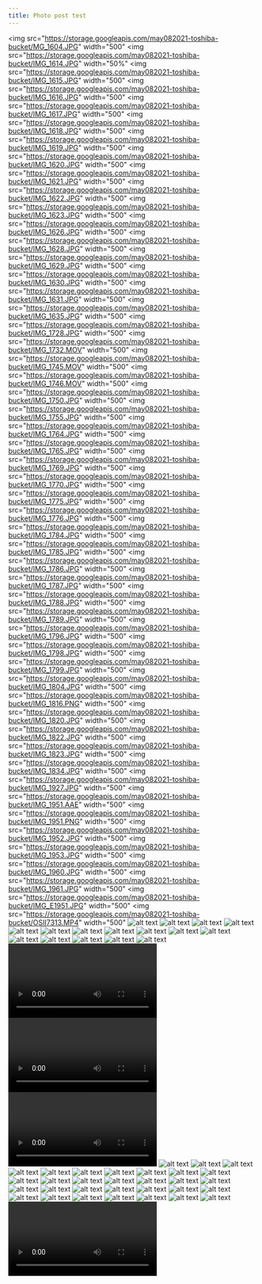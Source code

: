 ```yaml
---
title: Photo post test
---
```

<img src="https://storage.googleapis.com/may082021-toshiba-bucket/MG_1604.JPG" width="500"
<img src="https://storage.googleapis.com/may082021-toshiba-bucket/IMG_1614.JPG" width="50%"
<img src="https://storage.googleapis.com/may082021-toshiba-bucket/IMG_1615.JPG" width="500"
<img src="https://storage.googleapis.com/may082021-toshiba-bucket/IMG_1616.JPG" width="500"
<img src="https://storage.googleapis.com/may082021-toshiba-bucket/IMG_1617.JPG" width="500"
<img src="https://storage.googleapis.com/may082021-toshiba-bucket/IMG_1618.JPG" width="500"
<img src="https://storage.googleapis.com/may082021-toshiba-bucket/IMG_1619.JPG" width="500"
<img src="https://storage.googleapis.com/may082021-toshiba-bucket/IMG_1620.JPG" width="500"
<img src="https://storage.googleapis.com/may082021-toshiba-bucket/IMG_1621.JPG" width="500"
<img src="https://storage.googleapis.com/may082021-toshiba-bucket/IMG_1622.JPG" width="500"
<img src="https://storage.googleapis.com/may082021-toshiba-bucket/IMG_1623.JPG" width="500"
<img src="https://storage.googleapis.com/may082021-toshiba-bucket/IMG_1626.JPG" width="500"
<img src="https://storage.googleapis.com/may082021-toshiba-bucket/IMG_1628.JPG" width="500"
<img src="https://storage.googleapis.com/may082021-toshiba-bucket/IMG_1629.JPG" width="500"
<img src="https://storage.googleapis.com/may082021-toshiba-bucket/IMG_1630.JPG" width="500"
<img src="https://storage.googleapis.com/may082021-toshiba-bucket/IMG_1631.JPG" width="500"
<img src="https://storage.googleapis.com/may082021-toshiba-bucket/IMG_1635.JPG" width="500"
<img src="https://storage.googleapis.com/may082021-toshiba-bucket/IMG_1728.JPG" width="500"
<img src="https://storage.googleapis.com/may082021-toshiba-bucket/IMG_1732.MOV" width="500"
<img src="https://storage.googleapis.com/may082021-toshiba-bucket/IMG_1745.MOV" width="500"
<img src="https://storage.googleapis.com/may082021-toshiba-bucket/IMG_1746.MOV" width="500"
<img src="https://storage.googleapis.com/may082021-toshiba-bucket/IMG_1750.JPG" width="500"
<img src="https://storage.googleapis.com/may082021-toshiba-bucket/IMG_1755.JPG" width="500"
<img src="https://storage.googleapis.com/may082021-toshiba-bucket/IMG_1764.JPG" width="500"
<img src="https://storage.googleapis.com/may082021-toshiba-bucket/IMG_1765.JPG" width="500"
<img src="https://storage.googleapis.com/may082021-toshiba-bucket/IMG_1769.JPG" width="500"
<img src="https://storage.googleapis.com/may082021-toshiba-bucket/IMG_1770.JPG" width="500"
<img src="https://storage.googleapis.com/may082021-toshiba-bucket/IMG_1775.JPG" width="500"
<img src="https://storage.googleapis.com/may082021-toshiba-bucket/IMG_1776.JPG" width="500"
<img src="https://storage.googleapis.com/may082021-toshiba-bucket/IMG_1784.JPG" width="500"
<img src="https://storage.googleapis.com/may082021-toshiba-bucket/IMG_1785.JPG" width="500"
<img src="https://storage.googleapis.com/may082021-toshiba-bucket/IMG_1786.JPG" width="500"
<img src="https://storage.googleapis.com/may082021-toshiba-bucket/IMG_1787.JPG" width="500"
<img src="https://storage.googleapis.com/may082021-toshiba-bucket/IMG_1788.JPG" width="500"
<img src="https://storage.googleapis.com/may082021-toshiba-bucket/IMG_1789.JPG" width="500"
<img src="https://storage.googleapis.com/may082021-toshiba-bucket/IMG_1796.JPG" width="500"
<img src="https://storage.googleapis.com/may082021-toshiba-bucket/IMG_1798.JPG" width="500"
<img src="https://storage.googleapis.com/may082021-toshiba-bucket/IMG_1799.JPG" width="500"
<img src="https://storage.googleapis.com/may082021-toshiba-bucket/IMG_1804.JPG" width="500"
<img src="https://storage.googleapis.com/may082021-toshiba-bucket/IMG_1816.PNG" width="500"
<img src="https://storage.googleapis.com/may082021-toshiba-bucket/IMG_1820.JPG" width="500"
<img src="https://storage.googleapis.com/may082021-toshiba-bucket/IMG_1822.JPG" width="500"
<img src="https://storage.googleapis.com/may082021-toshiba-bucket/IMG_1823.JPG" width="500"
<img src="https://storage.googleapis.com/may082021-toshiba-bucket/IMG_1834.JPG" width="500"
<img src="https://storage.googleapis.com/may082021-toshiba-bucket/IMG_1927.JPG" width="500"
<img src="https://storage.googleapis.com/may082021-toshiba-bucket/IMG_1951.AAE" width="500"
<img src="https://storage.googleapis.com/may082021-toshiba-bucket/IMG_1951.PNG" width="500"
<img src="https://storage.googleapis.com/may082021-toshiba-bucket/IMG_1952.JPG" width="500"
<img src="https://storage.googleapis.com/may082021-toshiba-bucket/IMG_1953.JPG" width="500"
<img src="https://storage.googleapis.com/may082021-toshiba-bucket/IMG_1960.JPG" width="500"
<img src="https://storage.googleapis.com/may082021-toshiba-bucket/IMG_1961.JPG" width="500"
<img src="https://storage.googleapis.com/may082021-toshiba-bucket/IMG_E1951.JPG" width="500"
<img src="https://storage.googleapis.com/may082021-toshiba-bucket/OSII7313.MP4" width="500"
![alt text](https://storage.googleapis.com/may082021-toshiba-bucket/IMG_1615.JPG " Logo Title Text 1")
![alt text](https://storage.googleapis.com/may082021-toshiba-bucket/IMG_1616.JPG " Logo Title Text 1")
![alt text](https://storage.googleapis.com/may082021-toshiba-bucket/IMG_1617.JPG " Logo Title Text 1")
![alt text](https://storage.googleapis.com/may082021-toshiba-bucket/IMG_1618.JPG " Logo Title Text 1")
![alt text](https://storage.googleapis.com/may082021-toshiba-bucket/IMG_1619.JPG " Logo Title Text 1")
![alt text](https://storage.googleapis.com/may082021-toshiba-bucket/IMG_1620.JPG " Logo Title Text 1")
![alt text](https://storage.googleapis.com/may082021-toshiba-bucket/IMG_1621.JPG " Logo Title Text 1")
![alt text](https://storage.googleapis.com/may082021-toshiba-bucket/IMG_1622.JPG " Logo Title Text 1")
![alt text](https://storage.googleapis.com/may082021-toshiba-bucket/IMG_1623.JPG " Logo Title Text 1")
![alt text](https://storage.googleapis.com/may082021-toshiba-bucket/IMG_1626.JPG " Logo Title Text 1")
![alt text](https://storage.googleapis.com/may082021-toshiba-bucket/IMG_1628.JPG " Logo Title Text 1")
![alt text](https://storage.googleapis.com/may082021-toshiba-bucket/IMG_1629.JPG " Logo Title Text 1")
![alt text](https://storage.googleapis.com/may082021-toshiba-bucket/IMG_1630.JPG " Logo Title Text 1")
![alt text](https://storage.googleapis.com/may082021-toshiba-bucket/IMG_1631.JPG " Logo Title Text 1")
![alt text](https://storage.googleapis.com/may082021-toshiba-bucket/IMG_1635.JPG " Logo Title Text 1")
![alt text](https://storage.googleapis.com/may082021-toshiba-bucket/IMG_1728.JPG " Logo Title Text 1")
![alt text](https://storage.googleapis.com/may082021-toshiba-bucket/IMG_1732.MOV " Logo Title Text 1")
![alt text](https://storage.googleapis.com/may082021-toshiba-bucket/IMG_1745.MOV " Logo Title Text 1")
![alt text](https://storage.googleapis.com/may082021-toshiba-bucket/IMG_1746.MOV " Logo Title Text 1")
![alt text](https://storage.googleapis.com/may082021-toshiba-bucket/IMG_1750.JPG " Logo Title Text 1")
![alt text](https://storage.googleapis.com/may082021-toshiba-bucket/IMG_1755.JPG " Logo Title Text 1")
![alt text](https://storage.googleapis.com/may082021-toshiba-bucket/IMG_1764.JPG " Logo Title Text 1")
![alt text](https://storage.googleapis.com/may082021-toshiba-bucket/IMG_1765.JPG " Logo Title Text 1")
![alt text](https://storage.googleapis.com/may082021-toshiba-bucket/IMG_1769.JPG " Logo Title Text 1")
![alt text](https://storage.googleapis.com/may082021-toshiba-bucket/IMG_1770.JPG " Logo Title Text 1")
![alt text](https://storage.googleapis.com/may082021-toshiba-bucket/IMG_1775.JPG " Logo Title Text 1")
![alt text](https://storage.googleapis.com/may082021-toshiba-bucket/IMG_1776.JPG " Logo Title Text 1")
![alt text](https://storage.googleapis.com/may082021-toshiba-bucket/IMG_1784.JPG " Logo Title Text 1")
![alt text](https://storage.googleapis.com/may082021-toshiba-bucket/IMG_1785.JPG " Logo Title Text 1")
![alt text](https://storage.googleapis.com/may082021-toshiba-bucket/IMG_1786.JPG " Logo Title Text 1")
![alt text](https://storage.googleapis.com/may082021-toshiba-bucket/IMG_1787.JPG " Logo Title Text 1")
![alt text](https://storage.googleapis.com/may082021-toshiba-bucket/IMG_1788.JPG " Logo Title Text 1")
![alt text](https://storage.googleapis.com/may082021-toshiba-bucket/IMG_1789.JPG " Logo Title Text 1")
![alt text](https://storage.googleapis.com/may082021-toshiba-bucket/IMG_1796.JPG " Logo Title Text 1")
![alt text](https://storage.googleapis.com/may082021-toshiba-bucket/IMG_1798.JPG " Logo Title Text 1")
![alt text](https://storage.googleapis.com/may082021-toshiba-bucket/IMG_1799.JPG " Logo Title Text 1")
![alt text](https://storage.googleapis.com/may082021-toshiba-bucket/IMG_1804.JPG " Logo Title Text 1")
![alt text](https://storage.googleapis.com/may082021-toshiba-bucket/IMG_1816.PNG " Logo Title Text 1")
![alt text](https://storage.googleapis.com/may082021-toshiba-bucket/IMG_1820.JPG " Logo Title Text 1")
![alt text](https://storage.googleapis.com/may082021-toshiba-bucket/IMG_1822.JPG " Logo Title Text 1")
![alt text](https://storage.googleapis.com/may082021-toshiba-bucket/IMG_1823.JPG " Logo Title Text 1")
![alt text](https://storage.googleapis.com/may082021-toshiba-bucket/IMG_1834.JPG " Logo Title Text 1")
![alt text](https://storage.googleapis.com/may082021-toshiba-bucket/IMG_1927.JPG " Logo Title Text 1")
![alt text](https://storage.googleapis.com/may082021-toshiba-bucket/IMG_1951.AAE " Logo Title Text 1")
![alt text](https://storage.googleapis.com/may082021-toshiba-bucket/IMG_1951.PNG " Logo Title Text 1")
![alt text](https://storage.googleapis.com/may082021-toshiba-bucket/IMG_1952.JPG " Logo Title Text 1")
![alt text](https://storage.googleapis.com/may082021-toshiba-bucket/IMG_1953.JPG " Logo Title Text 1")
![alt text](https://storage.googleapis.com/may082021-toshiba-bucket/IMG_1960.JPG " Logo Title Text 1")
![alt text](https://storage.googleapis.com/may082021-toshiba-bucket/IMG_1961.JPG " Logo Title Text 1")
![alt text](https://storage.googleapis.com/may082021-toshiba-bucket/IMG_E1951.JPG " Logo Title Text 1")
![alt text](https://storage.googleapis.com/may082021-toshiba-bucket/OSII7313.MP4 " Logo Title Text 1")
